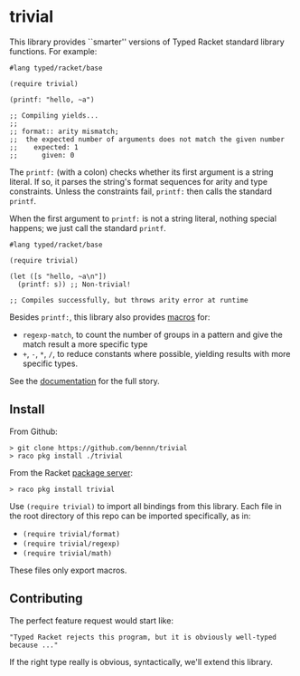 trivial
===

This library provides ``smarter'' versions of Typed Racket standard library functions.
For example:

```
#lang typed/racket/base

(require trivial)

(printf: "hello, ~a")

;; Compiling yields...
;;
;; format:: arity mismatch;
;;  the expected number of arguments does not match the given number
;;    expected: 1
;;      given: 0
```

The `printf:` (with a colon) checks whether its first argument is a string literal.
If so, it parses the string's format sequences for arity and type constraints.
Unless the constraints fail, `printf:` then calls the standard `printf`.

When the first argument to `printf:` is not a string literal, nothing special happens; we just call the standard `printf`.

```
#lang typed/racket/base

(require trivial)

(let ([s "hello, ~a\n"])
  (printf: s)) ;; Non-trivial!

;; Compiles successfully, but throws arity error at runtime
```

Besides `printf:`, this library also provides [macros](http://www.greghendershott.com/fear-of-macros/)
for:

- `regexp-match`, to count the number of groups in a pattern and give the match result a more specific type
- `+`, `-`, `*`, `/`, to reduce constants where possible, yielding results with more specific types.

See the [documentation](http://pkg-build.racket-lang.org/doc/trivial/index.html) for the full story.


Install
---

From Github:

```
> git clone https://github.com/bennn/trivial
> raco pkg install ./trivial
```

From the Racket [package server](http://pkgs.racket-lang.org/):

```
> raco pkg install trivial
```

Use `(require trivial)` to import all bindings from this library.
Each file in the root directory of this repo can be imported specifically, as in:
- `(require trivial/format)`
- `(require trivial/regexp)`
- `(require trivial/math)`

These files only export macros.


Contributing
---

The perfect feature request would start like:

    "Typed Racket rejects this program, but it is obviously well-typed because ..."

If the right type really is obvious, syntactically, we'll extend this library.


